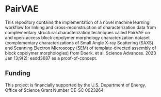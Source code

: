 # PairVAE

This repository contains the implementation of a novel machine learning workflow for linking and cross-reconstruction of characterization data from complementary structural characterization techniques called PairVAE on and open-access block copolymer morphology characterization dataset (complementary characterizations of Small Angle X-ray Scattering (SAXS) and Scanning Electron Microscopy (SEM) of template-directed assembly of block copolymer morphologies) from Doerk. et al. Science Advances. 2023 Jan 13;9(2): eadd3687 as a proof-of-concept.

## Funding
This project is financially supported by the U.S. Department of Energy, Office of Science Grant Number DE-SC 0023264.
